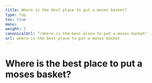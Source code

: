 ```yaml
---
title: Where is the best place to put a moses basket?
type: top
toc: true
menu:
weight: 1
canonicalUrl: “/where-is-the-best-place-to-put-a-moses-basket"
url: where-is-the-best-place-to-put-a-moses-basket
---
```


# Where is the best place to put a moses basket?

